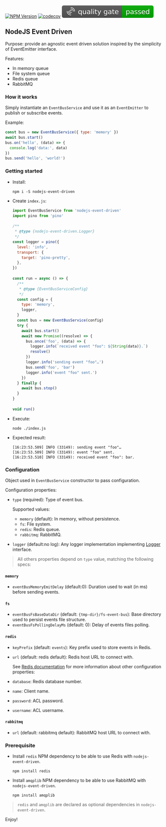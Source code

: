 [![NPM Version](https://img.shields.io/npm/v/nodejs-event-driven)](https://www.npmjs.com/package/nodejs-event-driven)
[![codecov](https://codecov.io/gh/openhoat/nodejs-event-driven/graph/badge.svg?token=3LKLOU6TWJ)](https://codecov.io/gh/openhoat/nodejs-event-driven)
![Quality Gate Status](https://raw.githubusercontent.com/openhoat/nodejs-event-driven/refs/heads/main/sonar/qa.svg)

## NodeJS Event Driven

Purpose: provide an agnostic event driven solution inspired by the simplicity of EventEmitter interface.

Features:
- In memory queue
- File system queue
- Redis queue
- RabbitMQ

### How it works

Simply instantiate an `EventBusService` and use it as an `EventEmitter` to publish or subscribe events.

Example:

```js
const bus = new EventBusService({ type: 'memory' })
await bus.start()
bus.on('hello', (data) => {
  console.log('data:', data)
})
bus.send('hello', 'world!')
```

### Getting started

- Install:
    ```shell
    npm i -S nodejs-event-driven
    ```
- Create `index.js`:
    ```js
    import EventBusService from 'nodejs-event-driven'
    import pino from 'pino'
    
    /**
     * @type {nodejs-event-driven.Logger}
     */
    const logger = pino({
      level: 'info',
      transport: {
        target: 'pino-pretty',
      },
    })
    
    const run = async () => {
      /**
       * @type {EventBusServiceConfig}
       */
      const config = {
        type: 'memory',
        logger,
      }
      const bus = new EventBusService(config)
      try {
        await bus.start()
        await new Promise((resolve) => {
          bus.once('foo', (data) => {
            logger.info(`received event "foo": ${String(data)}.`)
            resolve()
          })
          logger.info('sending event "foo"…')
          bus.send('foo', 'bar')
          logger.info('event "foo" sent.')
        })
      } finally {
        await bus.stop()
      }
    }
    
    void run()
    ```
- Execute:
  ```shell
  node ./index.js
  ```
- Expected result:
  ```shell
  [16:23:53.509] INFO (33149): sending event "foo"…
  [16:23:53.509] INFO (33149): event "foo" sent.
  [16:23:53.510] INFO (33149): received event "foo": bar.
  ```

### Configuration

Object used in `EventBusService` constructor to pass configuration.

Configuration properties:

- `type` (required): Type of event bus.

  Supported values:
    - `memory` (default): In memory, without persistence.
    - `fs`: File system.
    - `redis`: Redis queue.
    - `rabbitmq`: RabbitMQ.
- `logger` (default:no log): Any logger implementation implementing [Logger](https://raw.githubusercontent.com/openhoat/nodejs-event-driven/refs/heads/main/src/main/util/logger.ts) interface.

> All others properties depend on `type` value, matching the following specs:

#### `memory`

- `eventBusMemoryEmitDelay` (default:0): Duration used to wait (in ms) before sending events.

#### `fs`

- `eventBusFsBaseDataDir` (default: `{tmp-dir}/fs-event-bus`): Base directory used to persist events file structure.
- `eventBusFsPollingDelayMs` (default: 0): Delay of events files polling.

#### `redis`

- `keyPrefix` (default: `events`): Key prefix used to store events in Redis.
- `url` (default: redis default): Redis host URL to connect with.

  See [Redis documentation](https://github.com/redis/node-redis) for more information about other configuration properties:
- `database`: Redis database number.
- `name`: Client name.
- `password`: ACL password.
- `username`: ACL username.

#### `rabbitmq`

- `url` (default: rabbitmq default): RabbitMQ host URL to connect with.

### Prerequisite

- Install `redis` NPM dependency to be able to use Redis with `nodejs-event-driven`.
  ```shell
  npm install redis
  ```
- Install `amqplib` NPM dependency to be able to use RabbitMQ with `nodejs-event-driven`.
  ```shell
  npm install amqplib
  ```

> `redis` and `amqplib` are declared as optional dependencies in `nodejs-event-driven`.

Enjoy!
